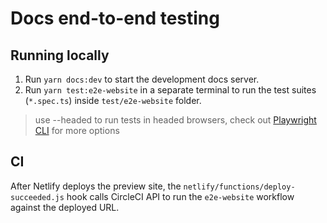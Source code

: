 # Docs end-to-end testing

## Running locally

1. Run `yarn docs:dev` to start the development docs server.
2. Run `yarn test:e2e-website` in a separate terminal to run the test suites (`*.spec.ts`) inside `test/e2e-website` folder.

> use --headed to run tests in headed browsers, check out [Playwright CLI](https://playwright.dev/docs/intro#command-line) for more options

## CI

After Netlify deploys the preview site, the `netlify/functions/deploy-succeeded.js` hook calls CircleCI API to run the `e2e-website` workflow against the deployed URL.
